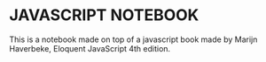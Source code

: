 # JAVASCRIPT NOTEBOOK

This is a notebook made on top of a javascript book made by Marijn Haverbeke, Eloquent JavaScript 4th edition. 
